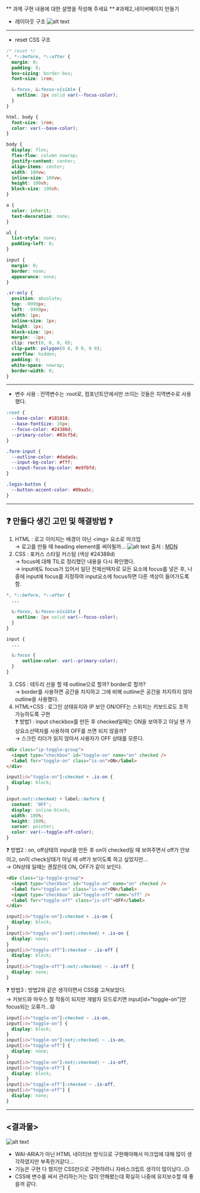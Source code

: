 ** 과제 구현 내용에 대한 설명을 작성해 주세요 **
#과제2_네이버페이지 만들기
* 레이아웃 구조
![alt text](image.png)

---

* reset CSS 구조
```css
/* reset */
*, *::before, *::after {
  margin: 0;
  padding: 0;
  box-sizing: border-box;
  font-size: 1rem;

  &:focus, &:focus-visible {
    outline: 2px solid var(--focus-color);
  }
}

html, body {
  font-size: 1rem;
  color: var(--base-color);
}

body {
  display: flex;
  flex-flow: column nowrap;
  justify-content: center;
  align-items: center;
  width: 100vw;
  inline-size: 100vw;
  height: 100vh;
  block-size: 100vh;
}

a {
  color: inherit;
  text-decoration: none;
}

ul {
  list-style: none;
  padding-left: 0;
}

input {
  margin: 0;
  border: none;
  appearance: none;
}

.sr-only {
  position: absolute;
  top: -9999px;
  left: -9999px;
  width: 1px;
  inline-size: 1px;
  height: 1px;
  block-size: 1px;
  margin: -1px;
  clip: rect(0, 0, 0, 0);
  clip-path: polygon(0 0, 0 0, 0 0);
  overflow: hidden;
  padding: 0;
  white-space: nowrap;
  border-width: 0;
}
```
---

* 변수 사용 : 전역변수는 :root로, 컴포넌트안에서만 쓰이는 것들은 지역변수로 사용했다.
```css
:root {
  --base-color: #181818;
  --base-fontSize: 16px;
  --focus-color: #24388d;
  --primary-color: #03cf5d;
}

.form-input {
  --outline-color: #dadada;
  --input-bg-color: #fff;
  --input-focus-bg-color: #e9f0fd;
}

.login-button {
  --button-accent-color: #09aa5c;
}
```

---

## ❓ 만들다 생긴 고민 및 해결방법 ❓
1. HTML : 로고 이미지는 배경이 아닌 &lt;img&gt; 요소로 마크업 <br />
→ 로고를 만들 때 heading element를 써야될까...
![alt text](image-1.png) 출처 : [MDN](https://developer.mozilla.org/ko/docs/Web/HTML/Element/Heading_Elements)
2. CSS : 포커스 스타일 커스텀 (색상 #24388d) <br />
→ focus에 대해 TIL로 정리했던 내용을 다시 확인했다. <br />
→ input에도 focus가 있어서 일단 전체선택자로 모든 요소에 focus를 넣은 후, 나중에 input에 focus를 지정하여 input요소에 focus하면 다른 색상이 들어가도록 함.
```css
*, *::before, *::after {
  ...

  &:focus, &:focus-visible {
    outline: 2px solid var(--focus-color);
  }
}

input {
  ...

  &:focus {
      outline-color: var(--primary-color);
  }
}
```
3. CSS : 테두리 선을 할 때 outline으로 할까? border로 할까? <br />
→ border를 사용하면 공간을 차지하고 그에 비해 outline은 공간을 차지하지 않아 outline을 사용했다.
4. HTML+CSS : 로그인 상태유지와 IP 보안 ON/OFF는 스위치는 키보드로도 조작 가능하도록 구현  <br />
❓ 방법1 : input checkbox를 만든 후 checked일때는 ON을 보여주고 아닐 땐 가상요소선택자를 사용하여 OFF를 쓰면 되지 않을까? <br />
→ 스크린 리더가 읽지 않아서 사용자가 OFF 상태를 모른다.
```html
<div class="ip-toggle-group">
  <input type="checkbox" id="toggle-on" name="on" checked />
  <label for="toggle-on" class="is-on">ON</label>
</div>
```
```css
input[id="toggle-on"]:checked + .is-on {
  display: block;
}

input:not(:checked) + label::before {
  content: 'OFF';
  display: inline-block;
  width: 100%;
  height: 100%;
  cursor: pointer;
  color: var(--toggle-off-color);
}
```
❓ 방법2 : on, off상태의 input을 만든 후 on이 checked일 때 보여주면서 off가 안보이고, on이 check상태가 아닐 때 off가 보이도록 하고 싶었지만... <br />
→ ON상태 일때는 괜찮은데 ON, OFF가 같이 보인다.
```html
<div class="ip-toggle-group">
  <input type="checkbox" id="toggle-on" name="on" checked />
  <label for="toggle-on" class="is-on">ON</label>
  <input type="checkbox" id="toggle-off" name="off" />
  <label for="toggle-off" class="is-off">OFF</label>
</div>
```
```css
input[id="toggle-on"]:checked + .is-on {
  display: block;
}
input[id="toggle-on"]:not(:checked) + .is-on {
  display: none;
}
input[id="toggle-off"]:checked ~ .is-off {
  display: block;
}
input[id="toggle-off"]:not(:checked) ~ .is-off {
  display: none;
}
```
❓ 방법3 : 방법2와 같은 생각이면서 CSS를 고쳐보았다. <br />
→ 키보드와 마우스 잘 작동이 되지만 개발자 모드로키면 input[id="toggle-on"]만 focus되는 오류가...😟
```css
input[id="toggle-on"]:checked ~ .is-on,
input[id="toggle-on"] {
  display: block;
}
input[id="toggle-on"]:not(:checked) ~ .is-on,
input[id="toggle-off"] {
  display: none;
}
input[id="toggle-on"]:not(:checked) ~ .is-off,
input[id="toggle-off"] {
  display: block;
}
input[id="toggle-off"]:checked ~ .is-off,
input[id="toggle-off"] {
  display: none;
}
```

---

## <결과물>
![alt text](image-2.png)
* WAI-ARIA가 아닌 HTML 네이티브 방식으로 구현해야해서 마크업에 대해 많이 생각하였지만 부족한거같다...
* 기능은 구현 다 했지만 CSS만으로 구현하려니 자바스크립트 생각이 많이났다..😥
* CSS에 변수를 써서 관리하는거는 많이 안해봤는데 확실히 나중에 유지보수할 때 좋을꺼 같다.


